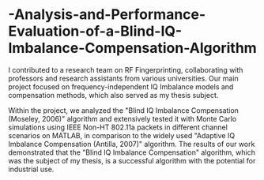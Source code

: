 # -Analysis-and-Performance-Evaluation-of-a-Blind-IQ-Imbalance-Compensation-Algorithm
I contributed to a research team on RF Fingerprinting, collaborating with professors and research assistants from various universities. Our main project focused on frequency-independent IQ Imbalance models and compensation methods, which also served as my thesis subject.

Within the project, we analyzed the "Blind IQ Imbalance Compensation (Moseley, 2006)" algorithm and extensively tested it with Monte Carlo simulations using IEEE Non-HT 802.11a packets in different channel scenarios on MATLAB, in comparison to the widely used "Adaptive IQ Imbalance Compensation (Antilla, 2007)" algorithm. The results of our work demonstrated that the "Blind IQ Imbalance Compensation" algorithm, which was the subject of my thesis, is a successful algorithm with the potential for industrial use.

